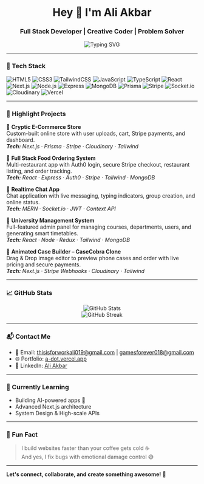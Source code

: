 <h1 align="center">Hey 👋 I'm Ali Akbar</h1>
<h3 align="center">Full Stack Developer | Creative Coder | Problem Solver</h3>

<p align="center">
  <img src="https://readme-typing-svg.herokuapp.com?font=Fira+Code&size=22&pause=1000&center=true&vCenter=true&width=600&lines=MERN+Stack+Developer+%F0%9F%92%BB;I+Build+Modern+Web+Experiences;React+%7C+Next.js+%7C+Node+%7C+MongoDB;Always+learning+something+new+%F0%9F%93%9A;Looking+for+opportunities+to+grow+%F0%9F%8C%9F" alt="Typing SVG" />
</p>

---

### 🚀 Tech Stack

![HTML5](https://img.shields.io/badge/HTML-E34F26?style=for-the-badge&logo=html5&logoColor=white)
![CSS3](https://img.shields.io/badge/CSS-1572B6?style=for-the-badge&logo=css3)
![TailwindCSS](https://img.shields.io/badge/Tailwind-06B6D4?style=for-the-badge&logo=tailwind-css)
![JavaScript](https://img.shields.io/badge/JS-F7DF1E?style=for-the-badge&logo=javascript&logoColor=black)
![TypeScript](https://img.shields.io/badge/TS-3178C6?style=for-the-badge&logo=typescript)
![React](https://img.shields.io/badge/React-61DAFB?style=for-the-badge&logo=react)
![Next.js](https://img.shields.io/badge/Next.js-000000?style=for-the-badge&logo=nextdotjs)
![Node.js](https://img.shields.io/badge/Node.js-339933?style=for-the-badge&logo=node.js)
![Express](https://img.shields.io/badge/Express.js-000000?style=for-the-badge&logo=express)
![MongoDB](https://img.shields.io/badge/MongoDB-47A248?style=for-the-badge&logo=mongodb)
![Prisma](https://img.shields.io/badge/Prisma-2D3748?style=for-the-badge&logo=prisma)
![Stripe](https://img.shields.io/badge/Stripe-008CDD?style=for-the-badge&logo=stripe)
![Socket.io](https://img.shields.io/badge/Socket.io-010101?style=for-the-badge&logo=socketdotio)
![Cloudinary](https://img.shields.io/badge/Cloudinary-3448C5?style=for-the-badge&logo=cloudinary)
![Vercel](https://img.shields.io/badge/Vercel-000000?style=for-the-badge&logo=vercel)

---

### 🌟 Highlight Projects

🚀 **Cryptic E-Commerce Store**  
Custom-built online store with user uploads, cart, Stripe payments, and dashboard.  
_**Tech:** Next.js · Prisma · Stripe · Cloudinary · Tailwind_

🍔 **Full Stack Food Ordering System**  
Multi-restaurant app with Auth0 login, secure Stripe checkout, restaurant listing, and order tracking.  
_**Tech:** React · Express · Auth0 · Stripe · Tailwind · MongoDB_

💬 **Realtime Chat App**  
Chat application with live messaging, typing indicators, group creation, and online status.  
_**Tech:** MERN · Socket.io · JWT · Context API_

🏫 **University Management System**  
Full-featured admin panel for managing courses, departments, users, and generating smart timetables.  
_**Tech:** React · Node · Redux · Tailwind · MongoDB_

🧩 **Animated Case Builder – CaseCobra Clone**  
Drag & Drop image editor to preview phone cases and order with live pricing and secure payments.  
_**Tech:** Next.js · Stripe Webhooks · Cloudinary · Tailwind_

---

### 📈 GitHub Stats

<p align="center">
  <img src="https://github-readme-stats.vercel.app/api?username=ali-akbar-019&show_icons=true&theme=tokyonight" alt="GitHub Stats" />
  <br />
  <img src="https://github-readme-streak-stats.herokuapp.com/?user=ali-akbar-019&theme=tokyonight" alt="GitHub Streak" />
</p>

---

### 📬 Contact Me

- 📧 Email: [thisisforworkali019@gmail.com](mailto:thisisforworkali019@gmail.com) | [gamesforever018@gmail.com](mailto:gamesforever018@gmail.com)  
- 🌐 Portfolio: [a-dot.vercel.app](https://a-dot.vercel.app)  
- 💼 LinkedIn: [Ali Akbar](https://www.linkedin.com/in/ali-akbar-6557a4270/)  

---

### 🧠 Currently Learning

- Building AI-powered apps 🤖  
- Advanced Next.js architecture  
- System Design & High-scale APIs

---

### 📢 Fun Fact

> I build websites faster than your coffee gets cold ☕  
> And yes, I fix bugs with emotional damage control 😅

---

**Let's connect, collaborate, and create something awesome!** 🚀  

